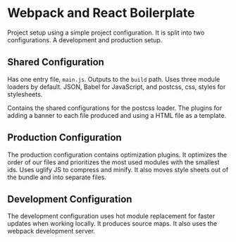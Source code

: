 # Webpack and React Boilerplate

Project setup using a simple project configuration. It is split into two
configurations. A development and production setup.

## Shared Configuration
Has one entry file, `main.js`. Outputs to the `build` path. Uses three module
loaders by default. JSON, Babel for JavaScript, and postcss, css, styles for stylesheets.

Contains the shared configurations for the postcss loader. The plugins for adding a banner to each file produced and using a HTML file as a template.

## Production Configuration

The production configuration contains optimization plugins. It optimizes the
order of our files and prioritizes the most used modules with the smallest ids.
Uses uglify JS to compress and minify. It also moves style sheets out of the
bundle and into separate files.

## Development Configuration

The development configuration uses hot module replacement for faster
updates when working locally. It produces source maps. It also uses the webpack
development server.

